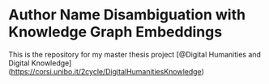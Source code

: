 # Author Name Disambiguation with Knowledge Graph Embeddings

This is the repository for my master thesis project [@Digital Humanities and Digital Knowledge] (https://corsi.unibo.it/2cycle/DigitalHumanitiesKnowledge)
